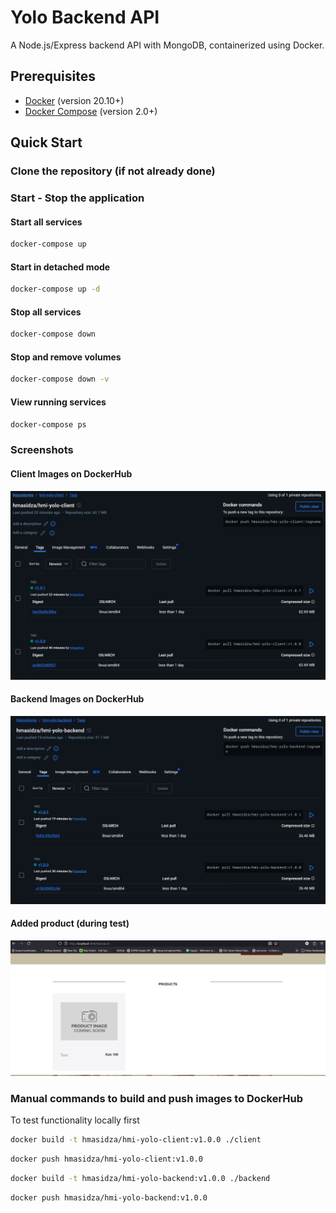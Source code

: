 # Yolo Backend API

A Node.js/Express backend API with MongoDB, containerized using Docker.

## Prerequisites

- [Docker](https://docs.docker.com/get-docker/) (version 20.10+)
- [Docker Compose](https://docs.docker.com/compose/install/) (version 2.0+)

## Quick Start

### Clone the repository (if not already done)

### Start - Stop the application

#### Start all services

```bash
docker-compose up
```

#### Start in detached mode

```bash
docker-compose up -d
```

#### Stop all services

```bash
docker-compose down
```

#### Stop and remove volumes

```bash
docker-compose down -v
```

#### View running services

```bash
docker-compose ps
```

### Screenshots

#### Client Images on DockerHub
![Alt text](hmi-yolo-client-image.png)

#### Backend Images on DockerHub
![Alt text](hmi-yolo-backend-image.png)

#### Added product (during test)
![Alt text](added-product.png)

### Manual commands to build and push images to DockerHub
To test functionality locally first

```bash
docker build -t hmasidza/hmi-yolo-client:v1.0.0 ./client
```

```bash
docker push hmasidza/hmi-yolo-client:v1.0.0
```

```bash
docker build -t hmasidza/hmi-yolo-backend:v1.0.0 ./backend
```

```bash
docker push hmasidza/hmi-yolo-backend:v1.0.0
```